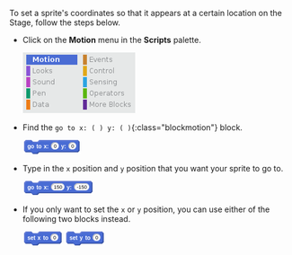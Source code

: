 To set a sprite's coordinates so that it appears at a certain location on the Stage, follow the steps below.

- Click on the **Motion** menu in the **Scripts** palette.

	![motion menu](images/motion-menu.png)

- Find the `go to x: ( ) y: ( )`{:class="blockmotion"} block.

	![go to x y](images/goto.png)

- Type in the `x` position and `y` position that you want your sprite to go to.

	![go to x y filled](images/goto_filled.png)

- If you only want to set the `x` or `y` position, you can use either of the following two blocks instead.

	![set x](images/setx.png)
	![set y](images/sety.png)
